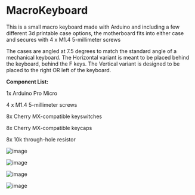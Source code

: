 # MacroKeyboard
This is a small macro keyboard made with Arduino and including a few different 3d printable case options, the motherboard fits into either case and secures with 4 x M1.4 5-millimeter screws

The cases are angled at 7.5 degrees to match the standard angle of a mechanical keyboard. The Horizontal variant is meant to be placed behind the keyboard, behind the F keys. The Vertical variant is designed to be placed to the right OR left of the keyboard.

**Component List:**

1x Arduino Pro Micro 

4 x M1.4 5-millimeter screws

8x Cherry MX-compatible keyswitches

8x Cherry MX-compatible keycaps

8x 10k through-hole resistor


![image](https://github.com/smcalister91/MacroKeyboard/assets/14841708/78a488d4-22cb-4074-9207-66d47483fbd4)

![image](https://github.com/smcalister91/MacroKeyboard/assets/14841708/60c10a3f-d40b-4b83-b0d5-5ec50406f232)

![image](https://github.com/smcalister91/MacroKeyboard/assets/14841708/b1b408f6-1718-4bf8-a577-26968006b395)

![image](https://github.com/smcalister91/MacroKeyboard/assets/14841708/2e318b4c-63bf-472e-8a79-c72ba7995eb0)
